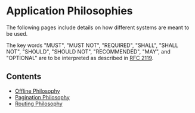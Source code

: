 # Application Philosophies
The following pages include details on how different systems are meant to be used.

The key words "MUST", "MUST NOT", "REQUIRED", "SHALL", "SHALL NOT", "SHOULD", "SHOULD NOT", "RECOMMENDED", "MAY", and
"OPTIONAL" are to be interpreted as described in [RFC 2119](https://datatracker.ietf.org/doc/html/rfc2119).

## Contents
* [Offline Philosophy](contributingGuides/philosophies/OFFLINE.md)
* [Pagination Philosophy](contributingGuides/philosophies/PAGINATION.md)
* [Routing Philosophy](contributingGuides/philosophies/ROUTING.md)
